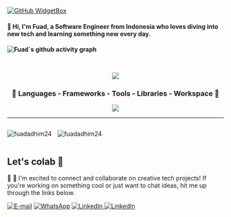 [![GitHub WidgetBox](https://github-widgetbox.vercel.app/api/profile?username=fuadadhim24&data=followers,repositories,stars,commits&theme=viridescent)](https://github.com/yeazin)
<!-- <h3 align ="center"> <strong> Let`s Code.Build & FUN </strong> </h3>  -->


<h4>👋 Hi, I'm Fuad, a Software Engineer from Indonesia who loves diving into new tech and learning something new every day.<h4>


![Fuad`s github activity graph](https://github-readme-activity-graph.vercel.app/graph?username=fuadadhim24&theme=github-compact)


<br>

 <p align="center">
  <img src="https://capsule-render.vercel.app/api?type=waving&color=gradient&height=80&section=footer"/>
</p>

<h3 align="center" > 💫 Languages - Frameworks - Tools - Libraries - Workspace 💫</h3>
<p align="center">
    <img src="https://skillicons.dev/icons?i=dart,flutter,swift,kotlin,react,nextjs,nodejs,laravel,flask,firebase,tailwind,python,js,vscode,figma,git,postman,github,gitlab,vscode,mongodb,mysql" 

 </p>

<hr>
<div style="display: flex;">
    <p style="margin-right: 5px;"><img align="left" src="https://github-readme-stats.vercel.app/api/top-langs?username=fuadadhim24&show_icons=true&locale=en&layout=compact&theme=radical" alt="fuadadhim24" /></p>
    <p style="margin-left: 5px;"><img align="center" src="https://github-readme-stats.vercel.app/api?username=fuadadhim24&show_icons=true&locale=en&theme=radical" alt="fuadadhim24" /></p>
</div>


## Let's colab 🚀

🌟 🌟 I'm excited to connect and collaborate on creative tech projects! If you're working on something cool or just want to chat ideas, hit me up through the links below.

<p>
  <a href="mailto:fuadadhim24@gmail.com" target="_blank"><img alt="E-mail" src="https://img.shields.io/badge/-Gmail-ea4335?style=flat-square&logo=Gmail&logoColor=white" /></a>
  <a href="wa.me/087840199095" target="_blank"><img alt="WhatsApp" src="https://img.shields.io/badge/-WhatsApp-42e35f?style=flat-square&logo=whatsapp&logoColor=white" /></a>
  <a href="https://linkedin.com/in/fuadadhim24" target="_blank"><img alt="LinkedIn" src="https://img.shields.io/badge/-LinkedIn-007ACC?style=flat-square&logo=linkedin&logoColor=white" />
  <a href="https://instagram.com/in/fuadadhim24_" target="_blank"><img alt="LinkedIn" src="https://img.shields.io/badge/-Instagram-D300C5?style=flat-square&logo=instagram&logoColor=white" />
</p>